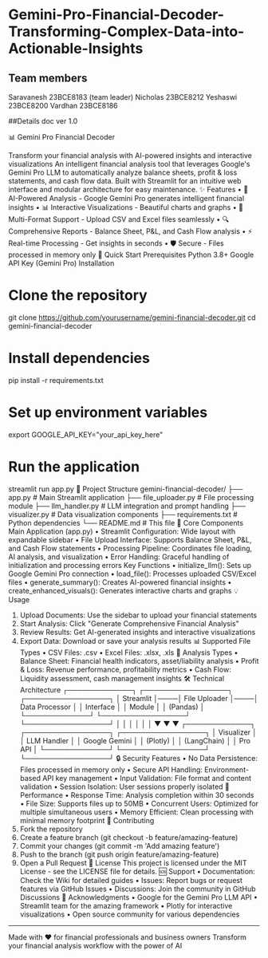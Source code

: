 # Gemini-Pro-Financial-Decoder-Transforming-Complex-Data-into-Actionable-Insights
## Team members 
Saravanesh 23BCE8183 (team leader)
Nicholas 23BCE8212
Yeshaswi 23BCE8200
Vardhan 23BCE8186

##Details
doc ver 1.0

📊 Gemini Pro Financial Decoder
   
Transform your financial analysis with AI-powered insights and interactive visualizations
An intelligent financial analysis tool that leverages Google's Gemini Pro LLM to automatically analyze balance sheets, profit & loss statements, and cash flow data. Built with Streamlit for an intuitive web interface and modular architecture for easy maintenance.
✨ Features
•	🤖 AI-Powered Analysis - Google Gemini Pro generates intelligent financial insights
•	📊 Interactive Visualizations - Beautiful charts and graphs
•	📁 Multi-Format Support - Upload CSV and Excel files seamlessly
•	🔍 Comprehensive Reports - Balance Sheet, P&L, and Cash Flow analysis
•	⚡ Real-time Processing - Get insights in seconds
•	🛡️ Secure - Files processed in memory only
🚀 Quick Start
Prerequisites
Python 3.8+
Google API Key (Gemini Pro)
Installation
# Clone the repository
git clone https://github.com/yourusername/gemini-financial-decoder.git
cd gemini-financial-decoder

# Install dependencies
pip install -r requirements.txt

# Set up environment variables
export GOOGLE_API_KEY="your_api_key_here"

# Run the application
streamlit run app.py
📁 Project Structure
gemini-financial-decoder/
├── app.py                 # Main Streamlit application
├── file_uploader.py       # File processing module
├── llm_handler.py         # LLM integration and prompt handling
├── visualizer.py          # Data visualization components
├── requirements.txt       # Python dependencies
└── README.md             # This file
🔧 Core Components
Main Application (app.py)
•	Streamlit Configuration: Wide layout with expandable sidebar
•	File Upload Interface: Supports Balance Sheet, P&L, and Cash Flow statements
•	Processing Pipeline: Coordinates file loading, AI analysis, and visualization
•	Error Handling: Graceful handling of initialization and processing errors
Key Functions
•	initialize_llm(): Sets up Google Gemini Pro connection
•	load_file(): Processes uploaded CSV/Excel files
•	generate_summary(): Creates AI-powered financial insights
•	create_enhanced_visuals(): Generates interactive charts and graphs
💡 Usage
1.	Upload Documents: Use the sidebar to upload your financial statements
2.	Start Analysis: Click "Generate Comprehensive Financial Analysis"
3.	Review Results: Get AI-generated insights and interactive visualizations
4.	Export Data: Download or save your analysis results
📊 Supported File Types
•	CSV Files: .csv
•	Excel Files: .xlsx, .xls
🎯 Analysis Types
•	Balance Sheet: Financial health indicators, asset/liability analysis
•	Profit & Loss: Revenue performance, profitability metrics
•	Cash Flow: Liquidity assessment, cash management insights
🛠️ Technical Architecture
┌─────────────┐    ┌─────────────────┐    ┌─────────────────┐
│ Streamlit   │────│ File Uploader   │────│ Data Processor  │
│ Interface   │    │ Module          │    │ (Pandas)        │
└─────────────┘    └─────────────────┘    └─────────────────┘
       │                    │                       │
       │                    │                       │
       ▼                    ▼                       ▼
┌─────────────┐    ┌─────────────────┐    ┌─────────────────┐
│ Visualizer  │    │ LLM Handler     │    │ Google Gemini   │
│ (Plotly)    │    │ (LangChain)     │    │ Pro API         │
└─────────────┘    └─────────────────┘    └─────────────────┘
🔒 Security Features
•	No Data Persistence: Files processed in memory only
•	Secure API Handling: Environment-based API key management
•	Input Validation: File format and content validation
•	Session Isolation: User sessions properly isolated
🚀 Performance
•	Response Time: Analysis completion within 30 seconds
•	File Size: Supports files up to 50MB
•	Concurrent Users: Optimized for multiple simultaneous users
•	Memory Efficient: Clean processing with minimal memory footprint
🤝 Contributing
1.	Fork the repository
2.	Create a feature branch (git checkout -b feature/amazing-feature)
3.	Commit your changes (git commit -m 'Add amazing feature')
4.	Push to the branch (git push origin feature/amazing-feature)
5.	Open a Pull Request
📝 License
This project is licensed under the MIT License - see the LICENSE file for details.
🆘 Support
•	Documentation: Check the Wiki for detailed guides
•	Issues: Report bugs or request features via GitHub Issues
•	Discussions: Join the community in GitHub Discussions
🙏 Acknowledgments
•	Google for the Gemini Pro LLM API
•	Streamlit team for the amazing framework
•	Plotly for interactive visualizations
•	Open source community for various dependencies
________________________________________
Made with ❤️ for financial professionals and business owners
Transform your financial analysis workflow with the power of AI

